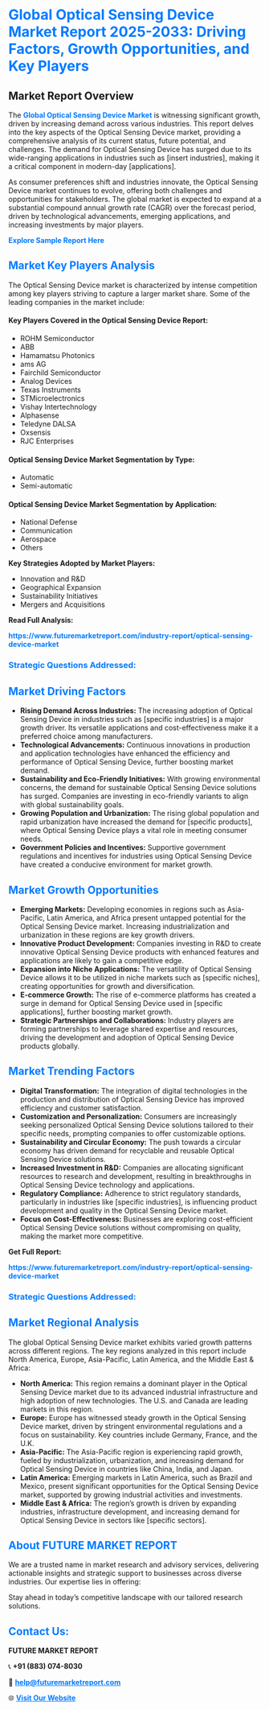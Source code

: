<h1 style="color: #007BFF;">Global Optical Sensing Device Market Report 2025-2033: Driving Factors, Growth Opportunities, and Key Players</h1>

<section id="overview">
<h2>Market Report Overview</h2>
<p>The <a href="https://www.futuremarketreport.com/industry-report/optical-sensing-device-market" style="color: #007BFF; text-decoration: none;"><strong>Global Optical Sensing Device Market</strong></a> is witnessing significant growth, driven by increasing demand across various industries. This report delves into the key aspects of the Optical Sensing Device market, providing a comprehensive analysis of its current status, future potential, and challenges. The demand for Optical Sensing Device has surged due to its wide-ranging applications in industries such as [insert industries], making it a critical component in modern-day [applications].</p>
<p>As consumer preferences shift and industries innovate, the Optical Sensing Device market continues to evolve, offering both challenges and opportunities for stakeholders. The global market is expected to expand at a substantial compound annual growth rate (CAGR) over the forecast period, driven by technological advancements, emerging applications, and increasing investments by major players.</p>
</section>

<section id="overview">
<p><a href="https://www.futuremarketreport.com/request-sample/reportId=82938" style="color: #007BFF; text-decoration: none;"><strong>Explore Sample Report Here</strong></a></p>
</section>

<section id="key-players">
<h2 style="color: #007BFF;">Market Key Players Analysis</h2>
<p>The Optical Sensing Device market is characterized by intense competition among key players striving to capture a larger market share. Some of the leading companies in the market include:</p>
<h4>Key Players Covered in the Optical Sensing Device Report:</h4>
<ul><li>ROHM Semiconductor</li><li>ABB</li><li>Hamamatsu Photonics</li><li>ams AG</li><li>Fairchild Semiconductor</li><li>Analog Devices</li><li>Texas Instruments</li><li>STMicroelectronics</li><li>Vishay Intertechnology</li><li>Alphasense</li><li>Teledyne DALSA</li><li>Oxsensis</li><li>RJC Enterprises</li></ul>
<h4>Optical Sensing Device Market Segmentation by Type:</h4>
<ul><li>Automatic</li><li>Semi-automatic</li></ul>

<h4>Optical Sensing Device Market Segmentation by Application:</h4>
<ul><li>National Defense</li><li>Communication</li><li>Aerospace</li><li>Others</li></ul>
<p><strong>Key Strategies Adopted by Market Players:</strong></p>
<ul>
<li>Innovation and R&D</li>
<li>Geographical Expansion</li>
<li>Sustainability Initiatives</li>
<li>Mergers and Acquisitions</li>
</ul>
</section>

<section>
<p><strong>Read Full Analysis: </strong></p><a href="https://www.futuremarketreport.com/industry-report/optical-sensing-device-market" style="color: #007BFF; text-decoration: none;"><strong>https://www.futuremarketreport.com/industry-report/optical-sensing-device-market</strong></a>
<h3 style="color: #007BFF;">Strategic Questions Addressed:</h3>
</section>

<section id="driving-factors">
<h2 style="color: #007BFF;">Market Driving Factors</h2>
<ul>
<li><strong>Rising Demand Across Industries:</strong> The increasing adoption of Optical Sensing Device in industries such as [specific industries] is a major growth driver. Its versatile applications and cost-effectiveness make it a preferred choice among manufacturers.</li>
<li><strong>Technological Advancements:</strong> Continuous innovations in production and application technologies have enhanced the efficiency and performance of Optical Sensing Device, further boosting market demand.</li>
<li><strong>Sustainability and Eco-Friendly Initiatives:</strong> With growing environmental concerns, the demand for sustainable Optical Sensing Device solutions has surged. Companies are investing in eco-friendly variants to align with global sustainability goals.</li>
<li><strong>Growing Population and Urbanization:</strong> The rising global population and rapid urbanization have increased the demand for [specific products], where Optical Sensing Device plays a vital role in meeting consumer needs.</li>
<li><strong>Government Policies and Incentives:</strong> Supportive government regulations and incentives for industries using Optical Sensing Device have created a conducive environment for market growth.</li>
</ul>
</section>

<section id="growth-opportunities">
<h2 style="color: #007BFF;">Market Growth Opportunities</h2>
<ul>
<li><strong>Emerging Markets:</strong> Developing economies in regions such as Asia-Pacific, Latin America, and Africa present untapped potential for the Optical Sensing Device market. Increasing industrialization and urbanization in these regions are key growth drivers.</li>
<li><strong>Innovative Product Development:</strong> Companies investing in R&D to create innovative Optical Sensing Device products with enhanced features and applications are likely to gain a competitive edge.</li>
<li><strong>Expansion into Niche Applications:</strong> The versatility of Optical Sensing Device allows it to be utilized in niche markets such as [specific niches], creating opportunities for growth and diversification.</li>
<li><strong>E-commerce Growth:</strong> The rise of e-commerce platforms has created a surge in demand for Optical Sensing Device used in [specific applications], further boosting market growth.</li>
<li><strong>Strategic Partnerships and Collaborations:</strong> Industry players are forming partnerships to leverage shared expertise and resources, driving the development and adoption of Optical Sensing Device products globally.</li>
</ul>
</section>

<section id="trending-factors">
<h2 style="color: #007BFF;">Market Trending Factors</h2>
<ul>
<li><strong>Digital Transformation:</strong> The integration of digital technologies in the production and distribution of Optical Sensing Device has improved efficiency and customer satisfaction.</li>
<li><strong>Customization and Personalization:</strong> Consumers are increasingly seeking personalized Optical Sensing Device solutions tailored to their specific needs, prompting companies to offer customizable options.</li>
<li><strong>Sustainability and Circular Economy:</strong> The push towards a circular economy has driven demand for recyclable and reusable Optical Sensing Device solutions.</li>
<li><strong>Increased Investment in R&D:</strong> Companies are allocating significant resources to research and development, resulting in breakthroughs in Optical Sensing Device technology and applications.</li>
<li><strong>Regulatory Compliance:</strong> Adherence to strict regulatory standards, particularly in industries like [specific industries], is influencing product development and quality in the Optical Sensing Device market.</li>
<li><strong>Focus on Cost-Effectiveness:</strong> Businesses are exploring cost-efficient Optical Sensing Device solutions without compromising on quality, making the market more competitive.</li>
</ul>
</section>

<section>
<p><strong>Get Full Report: </strong></p><a href="https://www.futuremarketreport.com/industry-report/optical-sensing-device-market" style="color: #007BFF; text-decoration: none;"><strong>https://www.futuremarketreport.com/industry-report/optical-sensing-device-market</strong></a>
<h3 style="color: #007BFF;">Strategic Questions Addressed:</h3>
</section>


<section id="regional-analysis">
<h2 style="color: #007BFF;">Market Regional Analysis</h2>
<p>The global Optical Sensing Device market exhibits varied growth patterns across different regions. The key regions analyzed in this report include North America, Europe, Asia-Pacific, Latin America, and the Middle East & Africa:</p>
<ul>
<li><strong>North America:</strong> This region remains a dominant player in the Optical Sensing Device market due to its advanced industrial infrastructure and high adoption of new technologies. The U.S. and Canada are leading markets in this region.</li>
<li><strong>Europe:</strong> Europe has witnessed steady growth in the Optical Sensing Device market, driven by stringent environmental regulations and a focus on sustainability. Key countries include Germany, France, and the U.K.</li>
<li><strong>Asia-Pacific:</strong> The Asia-Pacific region is experiencing rapid growth, fueled by industrialization, urbanization, and increasing demand for Optical Sensing Device in countries like China, India, and Japan.</li>
<li><strong>Latin America:</strong> Emerging markets in Latin America, such as Brazil and Mexico, present significant opportunities for the Optical Sensing Device market, supported by growing industrial activities and investments.</li>
<li><strong>Middle East & Africa:</strong> The region’s growth is driven by expanding industries, infrastructure development, and increasing demand for Optical Sensing Device in sectors like [specific sectors].</li>
</ul>
</section>

<footer>
<h2 style="color: #007BFF;">About FUTURE MARKET REPORT</h2>
<p>We are a trusted name in market research and advisory services, delivering actionable insights and strategic support to businesses across diverse industries. Our expertise lies in offering:</p>

<p>Stay ahead in today’s competitive landscape with our tailored research solutions.</p>

<h2 style="color: #007BFF;">Contact Us:</h2>
<p><strong>FUTURE MARKET REPORT</strong></p>
<p>📞 <strong>+91 (883) 074-8030</strong></p>
<p>📧 <strong><a href="mailto:help@futuremarketreport.com" style="color: #007BFF;">help@futuremarketreport.com</a></strong></p>
<p>🌐 <strong><a href="https://www.futuremarketreport.com/" style="color: #007BFF;">Visit Our Website</a></strong></p>
</footer>